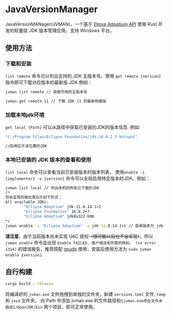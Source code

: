 # JavaVersionManager

JavaVersionMANager(JVMAN)，一个基于 [Elipse Adoptium API](https://api.adoptium.net/) 使用 Rust 开发的轻量级 JDK 版本管理应用，支持 Windows 平台。

## 使用方法

### 下载和安装

`list remote` 命令可以列出支持的 JDK 主版本号，使用 `get remote {version}` 指令即可下载对应版本的最新版 JDK.例如：

```cmd
jvman list remote // 获取可用的主版本号

jvman get remote 11 // 下载 JDK 11 的最新构建版
```

### 加载本地jdk环境

`get local {Path}` 可以从路径中获取已安装的JDK的版本信息. 例如:

```cmd
"C:/Program Files/Eclipse Foundation/jdk-16.0.2.7-hotspot"

//启用位于该位置的JDK
```

### 本地已安装的 JDK 版本的查看和使用

`list local` 命令可以查看当前已安装版本的版本列表， 使用`enable -i {implementor} -v {version}` 命令可以全局启用特定版本的JDK。例如：

```cmd
jvman list local // 列出本机的所有已下载的JDK
/*
将会呈现的输出类似于如下形式：
All available JDKs:
        "Eclipse Adoptium" jdk-11.0.14.1+1
        "Eclipse Foundation" 16.0.2+7
        "Eclipse Adoptium" jdk8u322-b06
*/
jvman enable -i "Eclipse Adoptium" -v jdk-11.0.14.1+1 // 启用版本为 jdk-11.0.14.1+1 的 JDK
```

**请注意**，由于当前版本尚未实现 UAC 提权~~（很可能以后也不会实现）~~，所以 `jvman enable` 命令会出现 `Enable FAILED, 客户端没有所需的特权。 (os error 1314)` 的错误报告，推荐搭配 [gsudo](https://github.com/gerardog/gsudo) 使用，安装后使用方法为 `sudo jvman enable {version}`.

## 自行构建

``` cmd
cargo build --release
```

将编译好的 `jvman.exe` 文件拖拽到单独的文件夹，新建 `versions.toml` 文件, `temp` 和 `java` 文件夹， 向 Path 中添加 jvman.exe 的文件路径和`{jvman.exe所在文件夹路径}/OpenJDK/bin` 两个项目，即可正常使用。